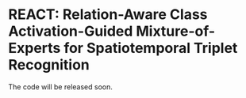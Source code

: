 # REACT: Relation-Aware Class Activation-Guided Mixture-of-Experts for Spatiotemporal Triplet Recognition
The code will be released soon.
